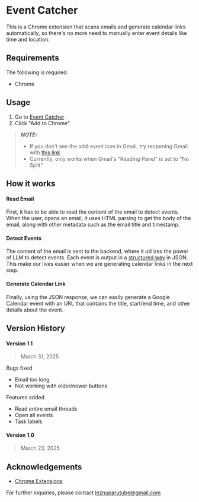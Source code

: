 # Event Catcher

This is a Chrome extension that scans emails and generate calendar links automatically, so there's no more need to manually enter event details like time and location.

## Requirements

The following is required:
* Chrome

## Usage
1. Go to [Event Catcher](https://chromewebstore.google.com/detail/event-catcher/nficchcpfpcicibcpfblpoaieajbhjll)
2. Click "Add to Chrome"
> **_NOTE:_**
> * If you don't see the add-event icon in Gmail, try reopening Gmail with [this link](https://mail.google.com/mail/u/0/#inbox)
> * Currently, only works when Gmail's "Reading Panel" is set to "No Split"

## How it works
#### Read Email
First, it has to be able to read the content of the email to detect events. When the user, opens an email, it uses HTML parsing to get the body of the email, along with other metadata such as the email title and timestamp.
#### Detect Events
The content of the email is sent to the backend, where it utilizes the power of LLM to detect events. Each event is output in a [structured way](https://ai.google.dev/gemini-api/docs/structured-output) in JSON. This make our lives easier when we are generating calendar links in the next step.
#### Generate Calendar Link
Finally, using the JSON response, we can easily generate a Google Calendar event with an URL that contains the title, start/end time, and other details about the event. 

## Version History
#### Version 1.1
> March 31, 2025

Bugs fixed
* Email too long
* Not working with older/newer buttons

Features added
* Read entire email threads
* Open all events
* Task labels
#### Version 1.0
> March 23, 2025

## Acknowledgements
* [Chrome Extensions](https://developer.chrome.com/docs/extensions)

For further inquiries, please contact leznuparutube@gmail.com
